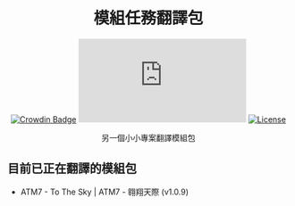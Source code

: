 <!-- markdownlint-configure-file {
  "MD033": false,
  "MD041": false
} -->

<div align="center">

# 模組任務翻譯包

[![Crowdin Badge](https://img.shields.io/badge/%E4%BD%BF%E7%94%A8Crowdin%E7%BF%BB%E8%AD%AF-green?style=for-the-badge&labelColor=lightgrey&logo=crowdin&logoColor=white)](https://crowdin.com/)
[![zh-TW translation](https://img.shields.io/badge/dynamic/json?color=blue&label=翻譯完成度&style=for-the-badge&query=%24.progress.0.data.translationProgress&url=https%3A%2F%2Fbadges.awesome-crowdin.com%2Fstats-14784376-534752.json)](https://crowdin.com/project/translatequestpack)
[![License](https://img.shields.io/badge/License-CC%20BY--NC--SA%204.0-lightgrey.svg?style=for-the-badge)](https://creativecommons.org/licenses/by-nc-sa/4.0/)

另一個小小專案翻譯模組包

</div>

## 目前已正在翻譯的模組包

- ATM7 - To The Sky | ATM7 - 翱翔天際 (v1.0.9)
